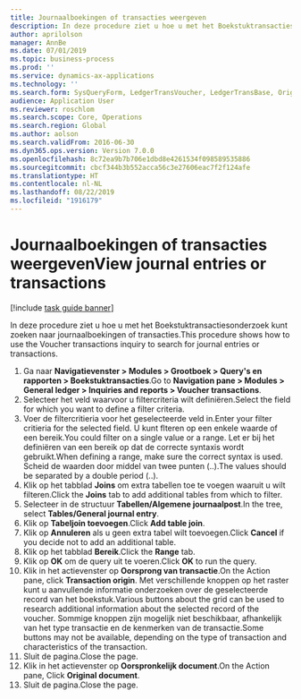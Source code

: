 ```yaml
---
title: Journaalboekingen of transacties weergeven
description: In deze procedure ziet u hoe u met het Boekstuktransactiesonderzoek kunt zoeken naar journaalboekingen of transacties.
author: aprilolson
manager: AnnBe
ms.date: 07/01/2019
ms.topic: business-process
ms.prod: ''
ms.service: dynamics-ax-applications
ms.technology: ''
ms.search.form: SysQueryForm, LedgerTransVoucher, LedgerTransBase, Originaldocuments
audience: Application User
ms.reviewer: roschlom
ms.search.scope: Core, Operations
ms.search.region: Global
ms.author: aolson
ms.search.validFrom: 2016-06-30
ms.dyn365.ops.version: Version 7.0.0
ms.openlocfilehash: 8c72ea9b7b706e1dbd8e4261534f098589535886
ms.sourcegitcommit: cbcf344b3b552acca56c3e27606eac7f2f124afe
ms.translationtype: HT
ms.contentlocale: nl-NL
ms.lasthandoff: 08/22/2019
ms.locfileid: "1916179"
---
```

# <a name="view-journal-entries-or-transactions"></a><span data-ttu-id="232c8-103">Journaalboekingen of transacties weergeven</span><span class="sxs-lookup"><span data-stu-id="232c8-103">View journal entries or transactions</span></span>

[!include [task guide banner](../../includes/task-guide-banner.md)]

<span data-ttu-id="232c8-104">In deze procedure ziet u hoe u met het Boekstuktransactiesonderzoek kunt zoeken naar journaalboekingen of transacties.</span><span class="sxs-lookup"><span data-stu-id="232c8-104">This procedure shows how to use the Voucher transactions inquiry to search for journal entries or transactions.</span></span>

1. <span data-ttu-id="232c8-105">Ga naar **Navigatievenster > Modules > Grootboek > Query's en rapporten > Boekstuktransacties**.</span><span class="sxs-lookup"><span data-stu-id="232c8-105">Go to **Navigation pane > Modules > General ledger > Inquiries and reports > Voucher transactions**.</span></span>
2. <span data-ttu-id="232c8-106">Selecteer het veld waarvoor u filtercriteria wilt definiëren.</span><span class="sxs-lookup"><span data-stu-id="232c8-106">Select the field for which you want to define a filter criteria.</span></span>
3. <span data-ttu-id="232c8-107">Voer de filtercritieria voor het geselecteerde veld in.</span><span class="sxs-lookup"><span data-stu-id="232c8-107">Enter your filter critieria for the selected field.</span></span> <span data-ttu-id="232c8-108">U kunt flteren op een enkele waarde of een bereik.</span><span class="sxs-lookup"><span data-stu-id="232c8-108">You could filter on a single value or a range.</span></span> <span data-ttu-id="232c8-109">Let er bij het definiëren van een bereik op dat de correcte syntaxis wordt gebruikt.</span><span class="sxs-lookup"><span data-stu-id="232c8-109">When defining a range, make sure the correct syntax is used.</span></span> <span data-ttu-id="232c8-110">Scheid de waarden door middel van twee punten (..).</span><span class="sxs-lookup"><span data-stu-id="232c8-110">The values should be separated by a double period (..).</span></span>  
4. <span data-ttu-id="232c8-111">Klik op het tabblad **Joins** om extra tabellen toe te voegen waaruit u wilt filteren.</span><span class="sxs-lookup"><span data-stu-id="232c8-111">Click the **Joins** tab to add additional tables from which to filter.</span></span>
5. <span data-ttu-id="232c8-112">Selecteer in de structuur **Tabellen/Algemene journaalpost**.</span><span class="sxs-lookup"><span data-stu-id="232c8-112">In the tree, select **Tables/General journal entry**.</span></span>
6. <span data-ttu-id="232c8-113">Klik op **Tabeljoin toevoegen**.</span><span class="sxs-lookup"><span data-stu-id="232c8-113">Click **Add table join**.</span></span>
7. <span data-ttu-id="232c8-114">Klik op **Annuleren** als u geen extra tabel wilt toevoegen.</span><span class="sxs-lookup"><span data-stu-id="232c8-114">Click **Cancel** if you decide not to add an additional table.</span></span>
8. <span data-ttu-id="232c8-115">Klik op het tabblad **Bereik**.</span><span class="sxs-lookup"><span data-stu-id="232c8-115">Click the **Range** tab.</span></span>
9. <span data-ttu-id="232c8-116">Klik op **OK** om de query uit te voeren.</span><span class="sxs-lookup"><span data-stu-id="232c8-116">Click **OK** to run the query.</span></span>
10. <span data-ttu-id="232c8-117">Klik in het actievenster op **Oorsprong van transactie**.</span><span class="sxs-lookup"><span data-stu-id="232c8-117">On the Action pane, click **Transaction origin**.</span></span> <span data-ttu-id="232c8-118">Met verschillende knoppen op het raster kunt u aanvullende informatie onderzoeken over de geselecteerde record van het boekstuk.</span><span class="sxs-lookup"><span data-stu-id="232c8-118">Various buttons about the grid can be used to research additional information about the selected record of the voucher.</span></span> <span data-ttu-id="232c8-119">Sommige knoppen zijn mogelijk niet beschikbaar, afhankelijk van het type transactie en de kenmerken van de transactie.</span><span class="sxs-lookup"><span data-stu-id="232c8-119">Some buttons may not be available, depending on the type of transaction and characteristics of the transaction.</span></span>
11. <span data-ttu-id="232c8-120">Sluit de pagina.</span><span class="sxs-lookup"><span data-stu-id="232c8-120">Close the page.</span></span>
12. <span data-ttu-id="232c8-121">Klik in het actievenster op **Oorspronkelijk document**.</span><span class="sxs-lookup"><span data-stu-id="232c8-121">On the Action pane, Click **Original document**.</span></span>
13. <span data-ttu-id="232c8-122">Sluit de pagina.</span><span class="sxs-lookup"><span data-stu-id="232c8-122">Close the page.</span></span>

